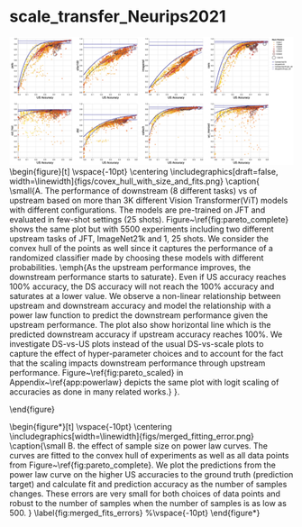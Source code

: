 # scale_transfer_Neurips2021

![Alt text](covex_hull_with_size_and_fits.png?raw=true "Title")
\begin{figure}[t]
\vspace{-10pt}
    \centering
    \includegraphics[draft=false, width=\linewidth]{figs/covex_hull_with_size_and_fits.png}
    \caption{
    \small{A. The performance of downstream (8 different tasks) vs of upstream based on more than 3K different Vision Transformer(ViT) models with different configurations. The models are pre-trained on JFT and evaluated in few-shot settings (25 shots). Figure~\ref{fig:pareto_complete} shows the same plot but with 5500 experiments including two different upstream tasks of JFT, ImageNet21k and 1, 25 shots.  We consider the convex hull of the points as well since it captures the performance of a randomized classifier made by choosing these models with different probabilities. \emph{As the upstream performance improves, the downstream performance starts to saturate}. 
    Even if US accuracy reaches 100$\%$ accuracy, the DS accuracy will not reach the 100$\%$ accuracy and saturates at a lower value. 
    We observe a non-linear relationship between upstream and downstream accuracy and model the relationship with a power law function to predict the downstream performance given the upstream performance. The plot also show horizontal line which is the predicted downstream accuracy if upstream accuracy reaches 100$\%$. We investigate DS-vs-US plots instead of the usual DS-vs-scale plots to capture the effect of hyper-parameter choices and to account for the fact that the scaling impacts downstream performance through upstream performance. Figure~\ref{fig:pareto_scaled} in Appendix~\ref{app:powerlaw} depicts the same plot with logit scaling of accuracies as done in many related works.}
    }.

\end{figure}


\begin{figure*}[t]
\vspace{-10pt}
    \centering
    \includegraphics[width=\linewidth]{figs/merged_fitting_error.png}
    \caption{\small B. the effect of sample size on power law curves. The curves are fitted to the convex hull of experiments as well as all data points from Figure~\ref{fig:pareto_complete}. We plot the predictions from the power law curve on the higher US accuracies to the ground truth (prediction target) and calculate fit and prediction accuracy as the number of samples changes. These errors are very small for both choices of data points and robust to the number of samples when the number of samples is as low as 500.
    }
    \label{fig:merged_fits_errors}
%\vspace{-10pt}
\end{figure*}
